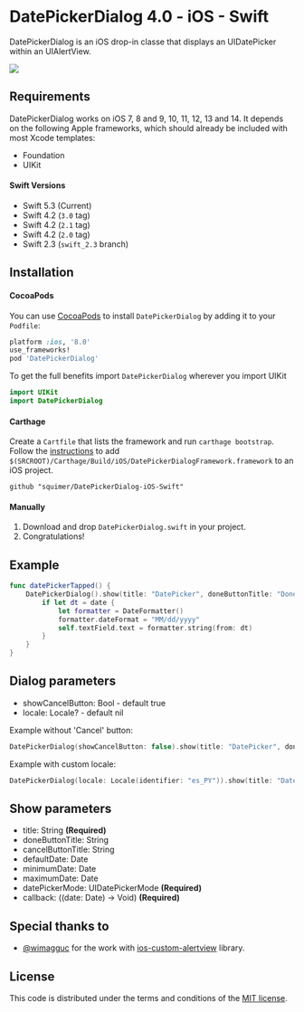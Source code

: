 # DatePickerDialog 4.0 - iOS - Swift

DatePickerDialog is an iOS drop-in classe that displays an UIDatePicker within an UIAlertView.

[![](https://raw.githubusercontent.com/squimer/DatePickerDialog-iOS-Swift/master/images/screen1.png)](https://github.com/squimer/DatePickerDialog-iOS-Swift/tree/master/images)

## Requirements

DatePickerDialog works on iOS 7, 8 and 9, 10, 11, 12, 13 and 14. It depends on the following Apple frameworks, which should already be included with most Xcode templates:

* Foundation
* UIKit

#### Swift Versions
- Swift 5.3 (Current)
- Swift 4.2 (```3.0``` tag)
- Swift 4.2 (```2.1``` tag)
- Swift 4.2 (```2.0``` tag)
- Swift 2.3 (```swift_2.3``` branch)

## Installation
#### CocoaPods

You can use [CocoaPods](http://cocoapods.org/) to install `DatePickerDialog` by adding it to your `Podfile`:

```ruby
platform :ios, '8.0'
use_frameworks!
pod 'DatePickerDialog'
```

To get the full benefits import `DatePickerDialog` wherever you import UIKit

``` swift
import UIKit
import DatePickerDialog
```
#### Carthage
Create a `Cartfile` that lists the framework and run `carthage bootstrap`. Follow the [instructions](https://github.com/Carthage/Carthage#if-youre-building-for-ios) to add `$(SRCROOT)/Carthage/Build/iOS/DatePickerDialogFramework.framework` to an iOS project.

```
github "squimer/DatePickerDialog-iOS-Swift"
```

#### Manually
1. Download and drop ```DatePickerDialog.swift``` in your project.
2. Congratulations!

## Example

```swift
func datePickerTapped() {
	DatePickerDialog().show(title: "DatePicker", doneButtonTitle: "Done", cancelButtonTitle: "Cancel", datePickerMode: .date) { date in
		if let dt = date {
			let formatter = DateFormatter()
			formatter.dateFormat = "MM/dd/yyyy"
			self.textField.text = formatter.string(from: dt)
		}
	}
}
```

## Dialog parameters

- showCancelButton: Bool - default true
- locale: Locale? - default nil

Example without 'Cancel' button:
``` swift
DatePickerDialog(showCancelButton: false).show(title: "DatePicker", doneButtonTitle: "Done", datePickerMode: .date)
```

Example with custom locale:
``` swift
DatePickerDialog(locale: Locale(identifier: "es_PY")).show(title: "DatePicker", doneButtonTitle: "Done", datePickerMode: .date)
```

## Show parameters

- title: String **(Required)**
- doneButtonTitle: String
- cancelButtonTitle: String
- defaultDate: Date
- minimumDate: Date
- maximumDate: Date
- datePickerMode: UIDatePickerMode **(Required)**
- callback: ((date: Date) -> Void) **(Required)**

## Special thanks to

* [@wimagguc](https://github.com/wimagguc) for the work with [ios-custom-alertview](https://github.com/wimagguc/ios-custom-alertview) library.

## License

This code is distributed under the terms and conditions of the [MIT license](LICENSE).
